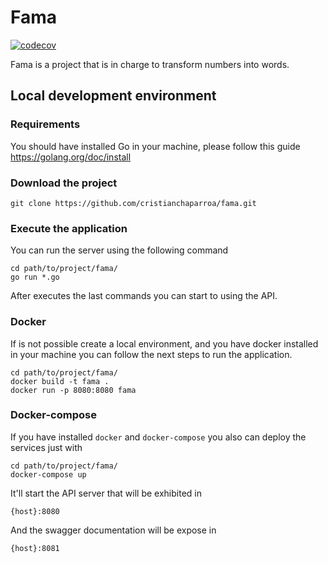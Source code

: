 # Fama

[![codecov](https://codecov.io/gh/cristianchaparroa/fama/branch/master/graph/badge.svg?token=BTHAPCM0II)](https://codecov.io/gh/cristianchaparroa/fama)

Fama is a project that is in charge to transform numbers into words.

## Local development environment

### Requirements

You should have installed Go in your machine, please follow this guide https://golang.org/doc/install 

### Download the project 

```shell script
git clone https://github.com/cristianchaparroa/fama.git 
```
### Execute the application

You can run the server using the following command

```shell script
cd path/to/project/fama/
go run *.go
``` 

After executes the last commands you can start to using the API. 

### Docker

If is not possible create a local environment, and you have docker installed in 
your machine you can follow the next steps to run the application.

```shell script
cd path/to/project/fama/
docker build -t fama .
docker run -p 8080:8080 fama
```


### Docker-compose

If you have installed `docker` and `docker-compose` you also can deploy the services just with

```shell script
cd path/to/project/fama/
docker-compose up
```
It'll start the API server that will be exhibited in
```
{host}:8080
```
And the swagger documentation will be expose in 
```
{host}:8081
``` 